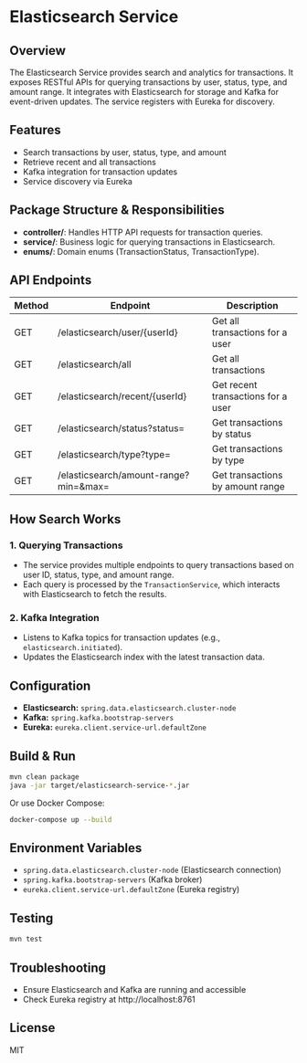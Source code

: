# Elasticsearch Service

## Overview
The Elasticsearch Service provides search and analytics for transactions. It exposes RESTful APIs for querying transactions by user, status, type, and amount range. It integrates with Elasticsearch for storage and Kafka for event-driven updates. The service registers with Eureka for discovery.

## Features
- Search transactions by user, status, type, and amount
- Retrieve recent and all transactions
- Kafka integration for transaction updates
- Service discovery via Eureka

## Package Structure & Responsibilities
- **controller/**: Handles HTTP API requests for transaction queries.
- **service/**: Business logic for querying transactions in Elasticsearch.
- **enums/**: Domain enums (TransactionStatus, TransactionType).

## API Endpoints
| Method | Endpoint                        | Description                              |
|--------|----------------------------------|------------------------------------------|
| GET    | /elasticsearch/user/{userId}    | Get all transactions for a user          |
| GET    | /elasticsearch/all              | Get all transactions                     |
| GET    | /elasticsearch/recent/{userId}  | Get recent transactions for a user       |
| GET    | /elasticsearch/status?status=   | Get transactions by status               |
| GET    | /elasticsearch/type?type=       | Get transactions by type                 |
| GET    | /elasticsearch/amount-range?min=&max= | Get transactions by amount range   |

## How Search Works

### 1. Querying Transactions
- The service provides multiple endpoints to query transactions based on user ID, status, type, and amount range.
- Each query is processed by the `TransactionService`, which interacts with Elasticsearch to fetch the results.

### 2. Kafka Integration
- Listens to Kafka topics for transaction updates (e.g., `elasticsearch.initiated`).
- Updates the Elasticsearch index with the latest transaction data.

## Configuration
- **Elasticsearch:** `spring.data.elasticsearch.cluster-node`
- **Kafka:** `spring.kafka.bootstrap-servers`
- **Eureka:** `eureka.client.service-url.defaultZone`

## Build & Run
```sh
mvn clean package
java -jar target/elasticsearch-service-*.jar
```
Or use Docker Compose:
```sh
docker-compose up --build
```

## Environment Variables
- `spring.data.elasticsearch.cluster-node` (Elasticsearch connection)
- `spring.kafka.bootstrap-servers` (Kafka broker)
- `eureka.client.service-url.defaultZone` (Eureka registry)

## Testing
```sh
mvn test
```

## Troubleshooting
- Ensure Elasticsearch and Kafka are running and accessible
- Check Eureka registry at http://localhost:8761

## License
MIT
